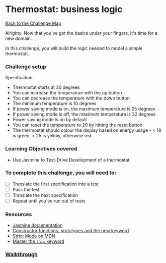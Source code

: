 # Thermostat: business logic

[Back to the Challenge Map](0_challenge_map.md)

Alrighty. Now that you've got the basics under your fingers, it's time for a new domain.

In this challenge, you will build the logic needed to model a simple thermostat.

### Challenge setup

Specification:

* Thermostat starts at 20 degrees
* You can increase the temperature with the up button
* You can decrease the temperature with the down button
* The minimum temperature is 10 degrees
* If power saving mode is on, the maximum temperature is 25 degrees
* If power saving mode is off, the maximum temperature is 32 degrees
* Power saving mode is on by default
* You can reset the temperature to 20 by hitting the reset button
* The thermostat should colour the display based on energy usage - < 18 is green, < 25 is yellow, otherwise red

### Learning Objectives covered
* Use Jasmine to Test-Drive Development of a thermostat

### To complete this challenge, you will need to:
- [ ] Translate the first specification into a test
- [ ] Pass the test
- [ ] Translate the next specification
- [ ] Repeat until you've run out of tests

### Resources
- [Jasmine documentation](http://jasmine.github.io/2.3/introduction.html)
- [Constructor functions, prototypes and the new keyword](https://blog.pivotal.io/labs/labs/javascript-constructors-prototypes-and-the-new-keyword)
- [Strict Mode on MDN](https://developer.mozilla.org/en-US/docs/Web/JavaScript/Reference/Strict_mode)
- [Master the `this` keyword](http://javascriptissexy.com/understand-javascripts-this-with-clarity-and-master-it/)

### [Walkthrough](walkthroughs/5.md)
